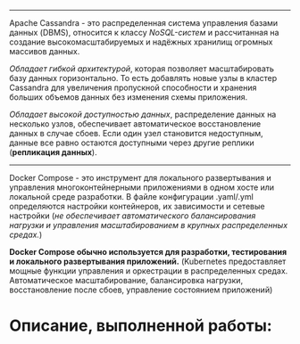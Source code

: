 ----------------------------------

Apache Cassandra - это распределенная система управления базами данных (DBMS), относится к классу _NoSQL-систем_ и рассчитанная на 
создание высокомасштабируемых и надёжных хранилищ огромных массивов данных. 

_Обладает гибкой архитектурой_, которая позволяет масштабировать базу данных горизонтально.
То есть добавлять новые узлы в кластер Cassandra для увеличения пропускной способности и хранения больших объемов данных без изменения схемы приложения.

_Обладает высокой доступностью данных_, распределение данных на несколько узлов, обеспечивает автоматическое восстановление данных в случае сбоев. Если один узел становится недоступным, данные все равно остаются доступными через другие реплики
(**репликация данных**).

----------------------------------

Docker Compose - это инструмент для локального развертывания и управления многоконтейнерными приложениями в одном хосте или локальной среде разработки.
В файле конфигурации .yaml/.yml определяются настройки контейнеров, их зависимости и сетевые настройки (_не обеспечивает автоматического балансирования нагрузки и управления масштабированием в крупных распределенных средах._)

**Docker Compose обычно используется для разработки, тестирования и локального развертывания приложений.**
(Kubernetes предоставляет мощные функции управления и оркестрации в распределенных средах. Автоматическое масштабирование, балансировка нагрузки, восстановление после сбоев, управление состоянием приложений)


# Описание, выполненной работы:


